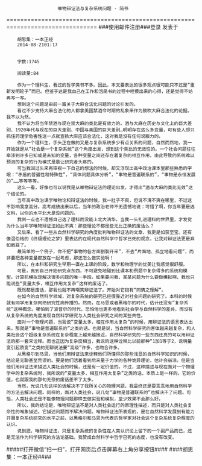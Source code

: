                        唯物辩证法与复杂系统问题 - 简书
================================================================================
###使用邮件注册###登录        发表于


        
        胡思集：一本正经
        2014-08-2101:17


        字数:1745

        阅读量:84

        作为一个理科生，看过的哲学类书不多。因此，本文要表达的很多观点很可能只不过是“重新发明轮子”而已。但鉴于这是我自己在工作和泡简书的过程中咂摸出来的心得，还是觉得不妨再写一写。
        想到这个问题是由前一篇关于大麻合法化问题的讨论引发的。
        看过不少支持大麻合法化的人都拿美国禁酒令时期的乱象来作为鼓吹大麻合法化的论据。我不以为然。
        我不认为将当年禁酒与现在禁大麻的类比是有效力的。酒与大麻在历史与文化上的巨大差别、1920年代与现在的巨大差别、中国与美国的巨大差别…明明存在这么多变量，可有些人却只抓住药理学危害性这一点就宣扬大麻应该合法化，这对我是没有任何说服力的。
        作为一个理科生，手头正在做的又是与复杂系统多少有点关系的问题，自然而然地，我一开始就是从“社会是一个复杂系统”这个角度出发，想到这个类比的无效性的。一个社会问题往往牵涉到许多已知或是未知的变量，各种变量之间还存在着复杂的相互作用，由此导致的系统难以预测的复杂的行为模式是最让研究者头疼的。
        可当我回过头来再审视一下自己的想法的时候，却又浮现出高中政治课本里那些熟悉的字眼：“矛盾的普遍性和特殊性”，“具体问题具体分析”，“事物是普遍联系的”，“事物是永恒发展的”……等等等等。
        这么一看，好像也可以说我是从唯物辩证法的理论出发，才得出“酒与大麻的类比无效”这个结论的。
        当年高中政治课学唯物论和辩证法的时候，我一肚子不爽，但说不清不爽在哪里，不过这不影响我拿高分。高考成绩出来以后，当年的政治老师不无遗憾地说：可惜了啊，你当年要是选文科，以你的水平北大是没问题的。
        我倒一点也不遗憾自己选了理科而没能上北大清华。当我一头扎进理科的世界里，才发觉为什么当年学唯物辩证法如此不爽：那些理论不都是些无比正确的废话么？
        又后来，看了一些从自然科学研究的角度批判唯物辩证法的文章，我更是如获至宝。还有像温伯格的《终极理论之梦》里表达的在现代自然科学中哲学已死的观念，让我对辩证法更是弃如敝屣了。
        最简单的一个例子，你不把“事物的各方面割裂开来”，不去“片面地、孤立地看问题”，而非要把各种变量都放在一起考虑，那还怎么做实验啊！
        所以，在本科和研究生早期一直在上课的阶段，数学和物理学的优美让我感觉很舒服。
        可是，真到自己开始研究点东西，不可避免地碰到比课本和例题中复杂得多的系统和模型。计算机模拟是解决很多问题的唯一手段。如果要问我，某某问题为什么要做模拟啊，我也只能说些“变量太多，相互作用太复杂”这样的废话了。
        既然都是废话，那我也就不再嘲笑辩证法了。开始对它抱有“同情之理解”。
        在如今的自然科学领域，对复杂系统的研究已经很靠近对社会问题的研究了。本科的时候就有同学用复杂网络研究性病传播的。然而，在马恩或者黑格尔的时代，估计还没有“复杂系统”这种概念。哪怕到了波普尔的时代，恐怕他也更多地看到社会学与自然科学的差异，而没有从复杂系统的角度发现自然科学研究与人类社会研究之间的某些共性。
        面对一个物理问题，当我说“变量太多，相互作用太复杂”的时候，用辩证法的语言表达出来，那就是“事物是普遍联系的”之类的话。也就是说，当自然科学研究的客体越来越复杂，和人类社会这个超级复杂系统在复杂程度上越来越接近，自然科学研究的一些东西还真的可以用辩证法的那一套来诠释。而也正因为复杂度相当，我说的这种诠释比以前那种“1加1等于2，说明量变引起质变”之类的无聊说法要“高级”许多，也吻合许多。
        从黑格尔到马恩，当他们用辩证法来诠释他们所懂得的那些浅显的自然科学知识的时候，结论是无聊甚至荒谬的。要是他们活着看到后来量子力学的各种诡异理论，估计会崩溃。但是当他们用辩证法来描述人类社会的时候，还是有一定价值的。不过，这种描述与现在面对一个物理学中的复杂系统时，我所说的“变量太多，相互作用太复杂”之类的话，本质上是一样的。它的价值，也就跟我的那句无奈的废话差不了太多。
        当然，光说几句这样的话解决不了我所关心的物理问题，我最终还是要乖乖地用自然科学的方法去解决问题。同样的，面对人类社会，说几句“事物是普遍联系的”也解决不了问题。可惜，人类社会还是不能像物理问题那样去做实验和模拟，至少效果不会那么好。
        所以，我的结论是，唯物辩证法不是对人类社会运行的原理性描述，而只是对人类社会复杂性的唯象描述。它描述问题而不解决问题。唯物辩证法所表现的，是在自然科学发展到有能力开展复杂系统研究的水平之前，以黑格尔和马恩为代表的哲学家对社会这个复杂系统复杂程度的认识。
        说到底，唯物辩证法，只是复杂系统的复杂性在人类认识论上留下的一个副产品而已，还是无法作为科学研究的方法论基础。我赞成自然科学中哲学已死的态度，也没有改变。
#####打开微信“扫一扫”，打开网页后点击屏幕右上角分享按钮####
        ####胡思集：一本正经####
      